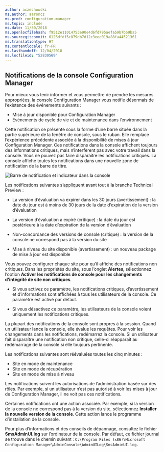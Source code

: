 ```yaml
---
author: aczechowski
ms.author: aaroncz
ms.prod: configuration-manager
ms.topic: include
ms.date: 11/30/2018
ms.openlocfilehash: f9512e11014753e90e4d6fd795aefa59b7b69ba5
ms.sourcegitcommit: 6126dfdf5c879db7d12c3eec019a88fa44521361
ms.translationtype: HT
ms.contentlocale: fr-FR
ms.lasthandoff: 12/04/2018
ms.locfileid: "52830569"
---
```

## <a name="bkmk_notify"></a> Notifications de la console Configuration Manager
<!--1318035--> Pour mieux vous tenir informer et vous permettre de prendre les mesures appropriées, la console Configuration Manager vous notifie désormais de l’existence des événements suivants :
- Mise à jour disponible pour Configuration Manager
- Événements de cycle de vie et de maintenance dans l’environnement

Cette notification se présente sous la forme d’une barre située dans la partie supérieure de la fenêtre de console, sous le ruban. Elle remplace l’expérience précédente associée à la disponibilité de mises à jour Configuration Manager. Ces notifications dans la console affichent toujours des informations critiques, mais n’interfèrent pas avec votre travail dans la console. Vous ne pouvez pas faire disparaître les notifications critiques. La console affiche toutes les notifications dans une nouvelle zone de notification de la barre de titre. 

![Barre de notification et indicateur dans la console](../../media/1318035-notify-eval-version-expired.png)

Les notifications suivantes s’appliquent avant tout à la branche Technical Preview :  

- La version d’évaluation va expirer dans les 30 jours (avertissement) : la date du jour est à moins de 30 jours de la date d’expiration de la version d’évaluation  

- La version d’évaluation a expiré (critique) : la date du jour est postérieure à la date d’expiration de la version d’évaluation  

- Non-concordance des versions de console (critique) : la version de la console ne correspond pas à la version du site  

- Mise à niveau du site disponible (avertissement) : un nouveau package de mise à jour est disponible  


Vous pouvez configurer chaque site pour qu’il affiche des notifications non critiques. Dans les propriétés du site, sous l’onglet **Alertes**, sélectionnez l’option **Activer les notifications de console pour les changements d’intégrité de site non critiques**. 

- Si vous activez ce paramètre, les notifications critiques, d’avertissement et d’informations sont affichées à tous les utilisateurs de la console. Ce paramètre est activé par défaut.  

- Si vous désactivez ce paramètre, les utilisateurs de la console voient uniquement les notifications critiques.  

La plupart des notifications de la console sont propres à la session. Quand un utilisateur lance la console, elle évalue les requêtes. Pour voir les changements dans les notifications, redémarrez la console. Si un utilisateur fait disparaître une notification non critique, celle-ci réapparaît au redémarrage de la console si elle toujours pertinente. 

Les notifications suivantes sont réévaluées toutes les cinq minutes :
- Site en mode de maintenance  
- Site en mode de récupération  
- Site en mode de mise à niveau  

Les notifications suivent les autorisations de l’administration basée sur des rôles. Par exemple, si un utilisateur n’est pas autorisé à voir les mises à jour de Configuration Manager, il ne voit pas ces notifications.

Certaines notifications ont une action associée. Par exemple, si la version de la console ne correspond pas à la version du site, sélectionnez **Installer la nouvelle version de la console**. Cette action lance le programme d’installation de la console. 

Pour plus d’informations et des conseils de dépannage, consultez le fichier **SmsAdminUI.log** sur l’ordinateur de la console. Par défaut, ce fichier journal se trouve dans le chemin suivant : `C:\Program Files (x86)\Microsoft Configuration Manager\AdminConsole\AdminUILog\SmsAdminUI.log`.

